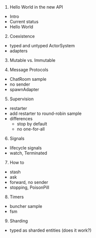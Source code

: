 1. Hello World in the new API
- Intro
- Current status
- Hello World

2. Coexistence
- typed and untyped ActorSystem
- adapters

3. Mutable vs. Immutable

4. Message Protocols
- ChatRoom sample
- no sender
- spawnAdapter

5. Supervision
- restarter
- add restarter to round-robin sample
- differences
  - stop by default
  - no one-for-all

6. Signals
- lifecycle signals
- watch, Terminated

7. How to
- stash
- ask
- forward, no sender
- stopping, PoisonPill

8. Timers
- buncher sample
- fsm

9. Sharding
- typed as sharded entities (does it work?)